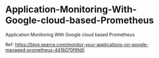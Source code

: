 # Application-Monitoring-With-Google-cloud-based-Prometheus
Application Monitoring With Google cloud based Prometheus

Ref: https://blog.searce.com/monitor-your-applications-on-google-managed-prometheus-4416070f9fd0
